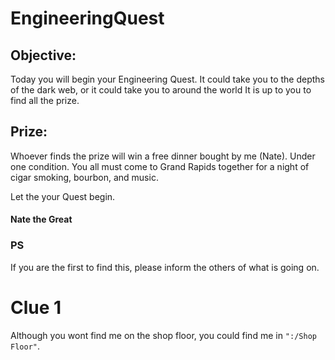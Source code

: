 # EngineeringQuest

## Objective:
Today you will begin your Engineering Quest. It could take you to the depths of the dark web, or it could take you to around the world
It is up to you to find all the prize. 

## Prize:
Whoever finds the prize will win a free dinner bought by me (Nate). Under one condition. You all must come to Grand Rapids together for
a night of cigar smoking, bourbon, and music.

Let the your Quest begin.

#### Nate the Great

### PS
If you are the first to find this, please inform the others of what is going on.


# Clue 1
Although you wont find me on the shop floor, you could find me in `":/Shop Floor"`.
